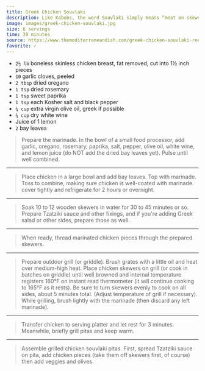 ```yaml
---
title: Greek Chicken Souvlaki
description: Like Kabobs, the word Souvlaki simply means “meat on skewers.” But Greeks also use it to describe the actual meal—warm pita, loaded with perfectly marinated grilled meat and topped with Tzatziki sauce. Other fixings are typically included, and even a handful of fries are tucked into the pita.
image: images/greek-chicken-souvlaki.jpg
size: 6 servings
time: 30 minutes
source: https://www.themediterraneandish.com/greek-chicken-souvlaki-recipe-tzatziki/
favorite: ✓
---
```


* `2½ lb` boneless skinless chicken breast, fat removed, cut into 1½ inch pieces
* `10` garlic cloves, peeled
* `2 tbsp` dried oregano
* `1 tsp` dried rosemary
* `1 tsp` sweet paprika 
* `1 tsp` each Kosher salt and black pepper
* `¼ cup` extra virgin olive oil, greek if possible
* `¼ cup` dry white wine
* Juice of 1 lemon
* `2` bay leaves

> Prepare the marinade. In the bowl of a small food processor, add garlic, oregano, rosemary, paprika, salt, pepper, olive oil, white wine, and lemon juice (do NOT add the dried bay leaves yet). Pulse until well combined.

---

> Place chicken in a large bowl and add bay leaves. Top with marinade. Toss to combine, making sure chicken is well-coated with marinade. cover tightly and refrigerate for 2 hours or overnight.

---

> Soak 10 to 12 wooden skewers in water for 30 to 45 minutes or so. Prepare Tzatziki sauce and other fixings, and if you're adding Greek salad or other sides, prepare those as well.

---

> When ready, thread marinated chicken pieces through the prepared skewers.

---

> Prepare outdoor grill (or griddle). Brush grates with a little oil and heat over medium-high heat. Place chicken skewers on grill (or cook in batches on griddle) until well browned and internal temperature registers 160°F on instant read thermometer (it will continue cooking to 165°F as it rests). Be sure to turn skewers evenly to cook on all sides, about 5 minutes total. (Adjust temperature of grill if necessary). While grilling, brush lightly with the marinade (then discard any left marinade).

---

> Transfer chicken to serving platter and let rest for 3 minutes. Meanwhile, briefly grill pitas and keep warm.

---

> Assemble grilled chicken souvlaki pitas. First, spread Tzatziki sauce on pita, add chicken pieces (take them off skewers first, of course) then add veggies and olives.
